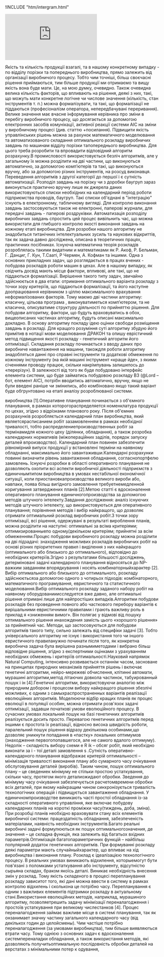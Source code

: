 !INCLUDE "htm/intergram.html"

![](https://chart.googleapis.com/chart?chs=180x180&amp;cht=qr&amp;chl=https://pp.vokov.tk/Upravlіnnya-zavdannyami.html)

Якість та кількість продукції взагалі, та в нашому конкретному випадку - по відділу порізки та
попереднього виробництва, прямо залежить від організації виробничого процесу. Тобто чим точніші, більш своєчасні рішення приймаються, тим більше продукції ми отримаємо та вищу якість вона буде мати. Це, на мою думку, очевидно. Також очевидна велика кількість факторів, що впливають на рішення, деякі з них, такі, що можуть мати конкретне логічне чи числове значення (кількість, стан інструментів т. п.) можна формалізувати, та такі, що формалізації не піддаються (професіоналізм оператора,
непередбачувані переривання). Велике значення має вчасне інформування керівника про зміни в перебігу виробничого процесу, що досягається за допомогою електронних засобів комунікації, активної реакції системи АІС на зміни у виробничому процесі (див. статтю +посилання).
Підвищити якість управлінських рішень можна за рахунок математичного моделювання та
автоматизованого складання оптимального розкладу виробничих завдань по машинам відділу порізки тапопереднього виробництва. Для цього треба розробити та впровадити відповідний алгоритм розрахунку.В промисловості використовується безліч алгоритмів, але у загальному їх можна розділити на дві частини, що виконуються автоматично, за допомогою комп’ютерів та такі, що виконуються вручну, або за допомогою різних інструментів, на розсуд виконавця. Переведення алгоритмів з другої категорії до першої і є сутність автоматизації.
Розподіл завдань на порізку чи з доробки баугруп зараз виконується практично вручну лише як джерела даних використовуються списки необхідних на календарний період роботи підприємства проводів, баугруп. Такі списки об'єднані в "інтеграцію" існують в електронному, табличному вигляді. Для контролю виконання завдань застосовуються також не електронні, паперові журнали, для передачі завдань - паперові роздруківки. Автоматизація розподілу виробничих завдань спростить цей процес вивільнить час, що можна використати для глибшого контролю якості виконання завдань на кожному етапі виробництва.
Для розробки нашого алгоритму не знадобиться титанічних інтелектуальних зусиль та наукових відкриттів, так як задача давно досліджена, описана в теоретичних працях, практичних посібниках. Існуюча математична теорія розкладів розроблялась такими видатним и математиками як Р. Акоф, Р. Бельман, Г. Данциг, Г. Кун, Т.Сааті, Р Чермен, А. Кофман та іншими. Одна з основних прикладних задач, що розглядається в працях вчених - побудова розкладів роботи машин в цехах. Але в нашому випадку, як свідчить досвід мають місце фактори, впливові, але такі, що не піддаються формалізації. Вирішення такого типу задач, звичайно здійснюється в два етапи: отримання оптимального варіанта розкладу з точки зору критеріїв, що піддаються формалізації, та його наступне доопрацювання керівником з ціллю максимального врахування неформалізованих факторів. Тому маємо дві частини алгоритму: класичну, цільова програма , виконуватиметься комп’ютером, та не класична, описуватиме структуру діяльності по прийняттю рішення.
Для побудови алгоритму, фактори, що будуть враховуватись в обох, вищеописаних частинах алгоритму, будуть описані максимально докладно. В основу алгоритму покладу ідею оцінки свободи розміщення завдань в розкладі. Для кращого розуміння суті алгоритму збудую його примітив в нотації мови
моделювання ДРАКОН та опишу еврістичний метод підвищення якості розкладу - генетичний алгоритм його оптимізації.
Складання розкладу починається з вводу даних про виробниче навантаження на машини, такождля роботи алгоритму знадобляться данні про справні інструменти та додаткові обмеження по кожному інструменту (на якій машині інструмент «краще йде», з якими січеннями проводу працює, скільки накрімпувань залишилось до «перерізу»). В залежності від того як буде побудовано інтерфейс елемента системи, що буде займатись побудовою розкладу ВЗ (@Lord – бот, елемент АІС), потрібн вводитись автоматично, вручну, якщо не були введені раніше чи змінились, або комбіновано якщо такий варіант буде обгрунтовано на етапі аналізу розроблюваної системи.

виробництва [1].Оперативне планування починається з об'ємного планування, в рамках которогораспределяется номенклатура продукції по цехах, згідно з відрізками планового року. Після об'ємних розрахунків розробляється календарний план виробництва, який являетсярасписанием робіт зазамовленням в рамках необхідної тривалості, тобто распределениепроизводственных робіт за термінамидля кожного цеху (ділянки, обладнання), а також розробка календарних нормативів (міжопераційних заділів, порядок запуску деталей впроизводство). Календарний план повинен забезпечити рівномірний випуск продукції у встановлені терміни на наявному обладнанні, максимально його
завантаживши.Календарні розрахунки повинні визначити рівень завантаження обладнання, согласнопортфелю замовлень. Існуючі розробки в області оперативного планування не дозволяють охопити всі аспекти виробничої діяльності підприємств з единичнымтипом виробництва в умовах нестабільної економічної ситуації, коли приостановкапроизводства великого вироби або, навпаки, поява більш вигідного замовлення требуетнемедленной коригування затверджених планів [2].Метою статті є вдосконалення оперативного планування единичногопроизводства за допомогою методів штучного інтелекту.Завдання дослідження: аналіз існуючих методів штучного інтелекту, що використовуються для оперативного планування; порівняння методів і вибір найкращого, що дозволяє отримати оптимальний розклад виробничих робіт.З точки зору оптимізації, всі рішення, одержувані в результаті вироблення планів, можна розділити на наступні: оптимальні за всіма критеріями; оптимизированныепо одному/декільком критеріям; прийнятні за всім обмеженням.Процес побудови виробничого розкладу можна розділити на дві підзадачі: знаходження можливих розкладів виробничих робіт на основі різних пріоритетних правил і виділення з них найкращого (оптимального або близького до оптимального), відповідно до необхідних критеріїв.Згідно з результатами більшості досліджень, детерміновані задачі календарного планування відносяться до NP-важким завданням впорядкування і носять комбинаторныйхарактер [2]. Вибір оптимального або близького до оптимального, розкладу здійснюєтьсяза допомогою одного з чотирьох підходів: комбінаторного, математичного програмування, евристичного та статистичного моделювання.Вибір оптимального розкладу заданого набору робіт на наявному оборудованииисследуется вже давно, але оптимальні рішення отримані лише для найпростіших випадків.Алгоритми побудови розкладів без проведення повного або часткового перебору варіантів є вирішальними евристичними правилами і грають важливу роль в приклад я «зниженням вимог». Він полягає у відмові від пошуку оптимального рішення инахождения замість
цього «хорошого рішення» за прийнятний час. Методи, що застосовуються для побудови алгоритмів
такого типу, сильно залежать від специфіки задачі [3]. Тобто універсального алгоритму не існує і
використання того чи іншого евристичного правиланужно починати після того, як конкретна виробнича задача була вирішена разнымиметодами і вибрано більш відповідне рішення, згідно з експертними
оцінками з урахуванням необхідних обмежень і критеріїв оптимальності.Науковий напрямок Natural
Computing, інтенсивно розвивається останнім часом, засноване на принципах природних механізмів
прийняття рішень і включає генетичні алгоритми, нейро-мережеві обчислення, клітинні автомати,
мурашині алгоритми,метод літаючих довкола частинок, табуированный пошук і ін [4].Генетичні
алгоритми, використовуючи аналогію між природним добором і процесом вибору найкращого рішення збезлічі можливих, є одним з самыхраспространенных варіантів реалізації еволюційних алгоритмів.
Моделюючи відбір кращих планів як процес еволюції в популяції особин, можна отримати розв'язок
задачі оптимізації, задавши початкові умови еволюційного процесу. В сучасних умовах локальний пошук на базі генетичних алгоритмів реалізується досить просто. Перевагою генетичних алгоритмів перед
іншими є простота їх реалізації, відносно висока швидкість роботи, паралельний пошук рішення відразу декількома особинами,що дозволяє уникнути попадання в «пастку» локальних оптимумов (знаходження первогопопавшегося, але не самого вдалого оптимуму). Недолік – складність вибору схеми е R ik – обсяг робіт, який необхідно виконати за i - тої деталі замовлення s .Сутність оперативно-
календарного планування відображає критерій оптимальності – мінімізація тривалості виконання плану
або сумарного часу очікування обслуговування деталей (виробів). Таким чином, пошук оптимального
плану – це сведениек мінімуму не стільки простою устаткування, скільки часу, протягом якого
деталиожидают обробки. Зведення до мінімуму часу очікування забезпечується расчетомвремени
обробки всіх деталей, при якому найкращим чином синхронізується тривалість технологічних операцій і
підвищується завантаження обладнання. У единичномпроизводстве виникають часті простої обладнання
із-за складності оперативного управління, яке включає побудову календарних планів на короткі проміжки
часу(тиждень, доба, зміна). При розробці планів необхідно враховувати стану всіх елементів виробничої
системи: працездатність обладнання, забезпеченість матеріалами, наявність необхідних
інструментів.Багато реальні виробничі задачі формулюються як пошук оптимальногозначения, де
значення – це складна функція, яка залежить від багатьох вхідних параметрів.Оптимізація
багатопараметричних функцій – найбільш популярний додаток генетичних алгоритмів. При формуванні
розкладу деякі параметри мають случайныйхарактер, що впливає на хід виробництва і виконання плану.
Розклад є ідеалізацією технологічного процесу. В реальних умовах виникають відхилення, которыемогут
бути пов'язані з поломками устаткування або інструменту, відсутністю сырьяна складах, браком якоїсь
деталі. Виникає необхідність внесення змін у розклад. Тому якість складеного в процесі перепланування
розкладу зависитот того, які дані можна ввести в систему в рамках контролю відхилень і сколькона це
потрібно часу. Перепланування є одним з важливих елементів підтримки розкладу в актуальному
стані.Використання еволюційних методів, наприклад, мурашиного алгоритму, позволяетрешить задачу
мінімізації переналагодження і простоїв устаткування при великому числестанков [4]. Процес
переналагодження займає важливе місце в системі планування, так як онзанимает значну частину
загального календарного часу (від декількох годин до целойсмены). Чим частіше потрібно
переналагодження (за умовами виробництва), тим більше виявляються втрати часу. Тому однією з
основних задач є вдосконалення системпереналадки обладнання, а також використання методів, які
дозволяють получитьоптимальную послідовність обробки деталей на верстатах з мінімальними потер
к одування,